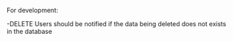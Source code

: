 For development:
 
 -DELETE
 Users should be notified if the data being deleted does not exists in the database